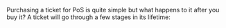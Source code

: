 Purchasing a ticket for PoS is quite simple but what happens to it after you buy it? A ticket will go through a few stages in its lifetime:
